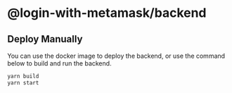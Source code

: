 # @login-with-metamask/backend

## Deploy Manually

You can use the docker image to deploy the backend, or use the command below to build and run the backend.

```bash
yarn build
yarn start
```
